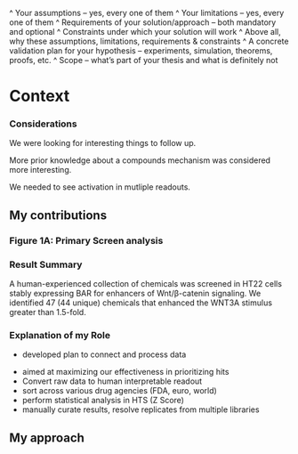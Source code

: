 <!-- sets the context and draws out the overall implications of the work -->

^ Your assumptions – yes, every one of them
^ Your limitations – yes, every one of them
^ Requirements of your solution/approach – both mandatory and optional 
^ Constraints under which your solution will work
^ Above all, why these assumptions, limitations, requirements & constraints
^ A concrete validation plan for your hypothesis – experiments, simulation, 
theorems, proofs, etc. 
^ Scope – what’s part of your thesis and what is definitely not 

# Context


### Considerations

We were looking for interesting things to follow up.

More prior knowledge about a compounds mechanism was considered more interesting.

We needed to see activation in mutliple readouts.

## My contributions

### Figure 1A: Primary Screen analysis

### Result Summary

A human-experienced collection of chemicals was screened in HT22 cells stably expressing BAR for enhancers of Wnt/β-catenin signaling. We identified 47 (44 unique) chemicals that enhanced the WNT3A stimulus greater than 1.5-fold.

### Explanation of my Role

* developed plan to connect and process data
- aimed at maximizing our effectiveness in prioritizing hits
- Convert raw data to human interpretable readout
- sort across various drug agencies (FDA, euro, world)
- perform statistical analysis in HTS (Z Score)
- manually curate results, resolve replicates from multiple libraries


## My approach
